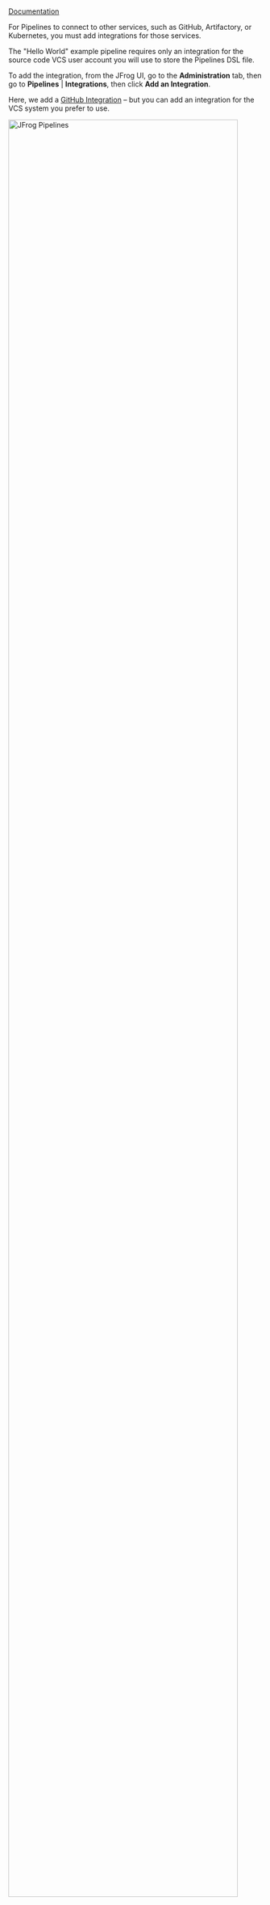 <!-- ### Admin - Configure Integrations -->

<br/>

[Documentation](https://www.jfrog.com/confluence/display/JFROG/Pipelines+Step-By-Step#PipelinesStep-By-Step-AddIntegrations)


For Pipelines to connect to other services, such as GitHub, Artifactory, or Kubernetes, you must add integrations for those services. 

The "Hello World" example pipeline requires only an integration for the source code VCS user account you will use to store the Pipelines DSL file. 

To add the integration, from the JFrog UI, go to the **Administration** tab, then go to **Pipelines** | **Integrations**, then click **Add an Integration**.

Here, we add a [GitHub Integration](https://www.jfrog.com/confluence/display/JFROG/GitHub+Integration) – but you can add an integration for the VCS system you prefer to use.

<img src="https://www.jfrog.com/confluence/download/attachments/97648876/pipelines-integration-github.png?version=2&modificationDate=1583514672000&api=v2" alt="JFrog Pipelines" style="width:95%;background-color:transparent;border:none;" />

After your integration is successfully added, it will be listed among the available integrations.

<br/>

### Automation

Configure an Integration instance with the REST API

TBD

[Documentation](https://www.jfrog.com/confluence/display/JFROG/Pipelines+REST+API#PipelinesRESTAPI-PROJECTINTEGRATIONS)

<br/> 

---